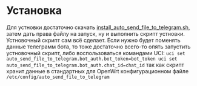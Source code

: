 # Установка
Для устновки достаточно скачать [install_auto_send_file_to_telegram.sh](https://github.com/Denis11212/auto_send_file_to_telegram/raw/refs/heads/main/install_auto_send_file_to_telegram.sh), затем дать права файлу на запуск, ну и выполнить скрипт устновки. Устновочный скрипт сам всё сделает. Если нужно будет поменять данные телеграмм бота, то тоже достаточно всего-то опять запустить устновочный скрипт, либо воспользоваться командами UCI:
`uci set auto_send_file_to_telegram.bot_auth.bot_token=bot_token
uci set auto_send_file_to_telegram.bot_auth.chat_id=chat_id`
так как скрипт хранит данные в стандартных для OpenWrt конфигурационном файле `/etc/config/auto_send_file_to_telegram`
